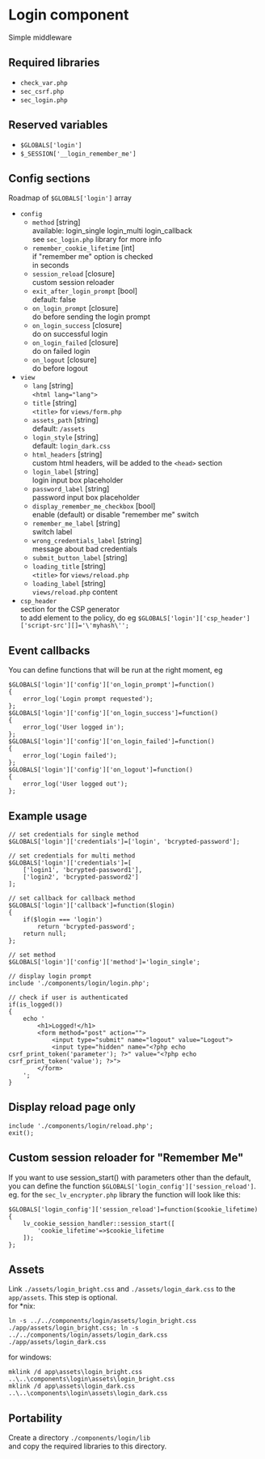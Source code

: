 # Login component
Simple middleware

## Required libraries
* `check_var.php`
* `sec_csrf.php`
* `sec_login.php`

## Reserved variables
* `$GLOBALS['login']`
* `$_SESSION['__login_remember_me']`

## Config sections
Roadmap of `$GLOBALS['login']` array
* `config`
	* `method` [string]  
		available: login_single login_multi login_callback  
		see `sec_login.php` library for more info
	* `remember_cookie_lifetime` [int]  
		if "remember me" option is checked  
		in seconds
	* `session_reload` [closure]  
		custom session reloader
	* `exit_after_login_prompt` [bool]  
		default: false
	* `on_login_prompt` [closure]  
		do before sending the login prompt
	* `on_login_success` [closure]  
		do on successful login
	* `on_login_failed` [closure]  
		do on failed login
	* `on_logout` [closure]  
		do before logout
* `view`
	* `lang` [string]  
		`<html lang="lang">`
	* `title` [string]  
		`<title>` for `views/form.php`
	* `assets_path` [string]  
		default: `/assets`
	* `login_style` [string]  
		default: `login_dark.css`
	* `html_headers` [string]  
		custom html headers, will be added to the `<head>` section
	* `login_label` [string]  
		login input box placeholder
	* `password_label` [string]  
		password input box placeholder
	* `display_remember_me_checkbox` [bool]  
		enable (default) or disable "remember me" switch
	* `remember_me_label` [string]  
		switch label
	* `wrong_credentials_label` [string]  
		message about bad credentials
	* `submit_button_label` [string]
	* `loading_title` [string]  
		`<title>` for `views/reload.php`
	* `loading_label` [string]  
		`views/reload.php` content
* `csp_header`  
	section for the CSP generator  
	to add element to the policy, do eg `$GLOBALS['login']['csp_header']['script-src'][]='\'myhash\'';`

## Event callbacks
You can define functions that will be run at the right moment, eg
```
$GLOBALS['login']['config']['on_login_prompt']=function()
{
	error_log('Login prompt requested');
};
$GLOBALS['login']['config']['on_login_success']=function()
{
	error_log('User logged in');
};
$GLOBALS['login']['config']['on_login_failed']=function()
{
	error_log('Login failed');
};
$GLOBALS['login']['config']['on_logout']=function()
{
	error_log('User logged out');
};
```

## Example usage
```
// set credentials for single method
$GLOBALS['login']['credentials']=['login', 'bcrypted-password'];

// set credentials for multi method
$GLOBALS['login']['credentials']=[
	['login1', 'bcrypted-password1'],
	['login2', 'bcrypted-password2']
];

// set callback for callback method
$GLOBALS['login']['callback']=function($login)
{
	if($login === 'login')
		return 'bcrypted-password';
	return null;
};

// set method
$GLOBALS['login']['config']['method']='login_single';

// display login prompt
include './components/login/login.php';

// check if user is authenticated
if(is_logged())
{
	echo '
		<h1>Logged!</h1>
		<form method="post" action="">
			<input type="submit" name="logout" value="Logout">
			<input type="hidden" name="<?php echo csrf_print_token('parameter'); ?>" value="<?php echo csrf_print_token('value'); ?>">
		</form>
	';
}
```

## Display reload page only
```
include './components/login/reload.php';
exit();
```

## Custom session reloader for "Remember Me"
If you want to use session_start() with parameters other than the default,  
you can define the function `$GLOBALS['login_config']['session_reload']`.  
eg. for the `sec_lv_encrypter.php` library the function will look like this:
```
$GLOBALS['login_config']['session_reload']=function($cookie_lifetime)
{
	lv_cookie_session_handler::session_start([
		'cookie_lifetime'=>$cookie_lifetime
	]);
};
```

## Assets
Link `./assets/login_bright.css` and `./assets/login_dark.css` to the `app/assets`. This step is optional.  
for *nix:
```
ln -s ../../components/login/assets/login_bright.css ./app/assets/login_bright.css; ln -s ../../components/login/assets/login_dark.css ./app/assets/login_dark.css
```
for windows:
```
mklink /d app\assets\login_bright.css ..\..\components\login\assets\login_bright.css
mklink /d app\assets\login_dark.css ..\..\components\login\assets\login_dark.css
```

## Portability
Create a directory `./components/login/lib`  
and copy the required libraries to this directory.

